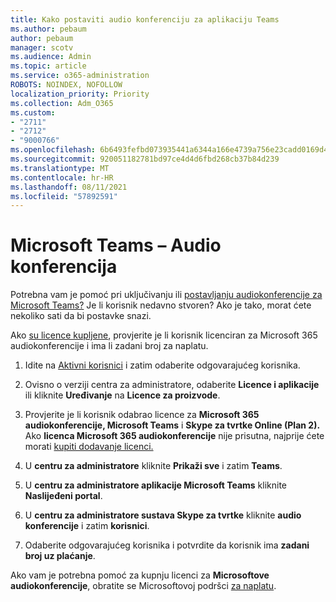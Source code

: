 ```yaml
---
title: Kako postaviti audio konferenciju za aplikaciju Teams
ms.author: pebaum
author: pebaum
manager: scotv
ms.audience: Admin
ms.topic: article
ms.service: o365-administration
ROBOTS: NOINDEX, NOFOLLOW
localization_priority: Priority
ms.collection: Adm_O365
ms.custom:
- "2711"
- "2712"
- "9000766"
ms.openlocfilehash: 6b6493fefbd073935441a6344a166e4739a756e23cadd0169d41ebdbd927ae85
ms.sourcegitcommit: 920051182781bd97ce4d4d6fbd268cb37b84d239
ms.translationtype: MT
ms.contentlocale: hr-HR
ms.lasthandoff: 08/11/2021
ms.locfileid: "57892591"
---
```

# <a name="microsoft-teams--audio-conferencing"></a>Microsoft Teams – Audio konferencija

Potrebna vam je pomoć pri uključivanju ili [postavljanju audiokonferencije za Microsoft Teams?](https://docs.microsoft.com/microsoftteams/set-up-audio-conferencing-in-teams)  Je li korisnik nedavno stvoren? Ako je tako, morat ćete nekoliko sati da bi postavke snazi.

Ako [su licence kupljene](https://docs.microsoft.com/microsoftteams/set-up-audio-conferencing-in-teams#step-2-get-and-assign-licenses), provjerite je li korisnik licenciran za Microsoft 365 audiokonferencije i ima li zadani broj za naplatu.

1. Idite na [Aktivni korisnici](https://admin.microsoft.com/Adminportal/Home?source=applauncher#/users) i zatim odaberite odgovarajućeg korisnika.

2. Ovisno o verziji centra za administratore, odaberite **Licence i aplikacije** ili kliknite **Uređivanje** na **Licence za proizvode**.

3. Provjerite je li korisnik odabrao licence za **Microsoft 365 audiokonferencije, Microsoft Teams** i **Skype za tvrtke Online (Plan 2).** Ako **licenca Microsoft 365 audiokonferencije** nije prisutna, najprije ćete morati [kupiti dodavanje licenci.](https://docs.microsoft.com/microsoftteams/teams-add-on-licensing/microsoft-teams-add-on-licensing?tabs=small-business)

4. U **centru za administratore** kliknite **Prikaži sve** i zatim **Teams**.

5. U **centru za administratore aplikacije Microsoft Teams** kliknite **Naslijeđeni portal**.

6. U **centru za administratore sustava Skype za tvrtke** kliknite **audio konferencije** i zatim **korisnici**.

7. Odaberite odgovarajućeg korisnika i potvrdite da korisnik ima **zadani broj uz plaćanje**.

Ako vam je potrebna pomoć za kupnju licenci za **Microsoftove audiokonferencije**, obratite se Microsoftovoj podršci [za naplatu](https://go.microsoft.com/fwlink/p/?linkid=518322).
